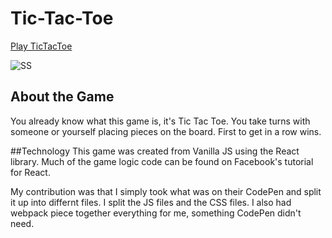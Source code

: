 # Tic-Tac-Toe

[Play TicTacToe](https://skdkim.github.io/Tic-Tac-Toe/)

![SS](https://github.com/skdkim/Tic-Tac-Toe/blob/master/styles/images/ss.png)

## About the Game
You already know what this game is, it's Tic Tac Toe. You take turns with
someone or yourself placing pieces on the board. First to get in a row wins.

##Technology
This game was created from Vanilla JS using the React library. Much of the
game logic code can be found on Facebook's tutorial for React.

My contribution was that I simply took what was on their CodePen and split
it up into differnt files. I split the JS files and the CSS files. I also
had webpack piece together everything for me, something CodePen didn't need.
